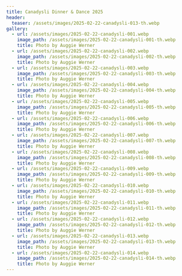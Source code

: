 ```yaml
---
title: Canadysli Dinner & Dance 2025
header:
  teaser: /assets/images/2025-02-22-canadysli-013-th.webp
gallery:
  - url: /assets/images/2025-02-22-canadysli-001.webp
    image_path: /assets/images/2025-02-22-canadysli-001-th.webp
    title: Photo by Auggie Werner
  - url: /assets/images/2025-02-22-canadysli-002.webp
    image_path: /assets/images/2025-02-22-canadysli-002-th.webp
    title: Photo by Auggie Werner
  - url: /assets/images/2025-02-22-canadysli-003.webp
    image_path: /assets/images/2025-02-22-canadysli-003-th.webp
    title: Photo by Auggie Werner
  - url: /assets/images/2025-02-22-canadysli-004.webp
    image_path: /assets/images/2025-02-22-canadysli-004-th.webp
    title: Photo by Auggie Werner
  - url: /assets/images/2025-02-22-canadysli-005.webp
    image_path: /assets/images/2025-02-22-canadysli-005-th.webp
    title: Photo by Auggie Werner
  - url: /assets/images/2025-02-22-canadysli-006.webp
    image_path: /assets/images/2025-02-22-canadysli-006-th.webp
    title: Photo by Auggie Werner
  - url: /assets/images/2025-02-22-canadysli-007.webp
    image_path: /assets/images/2025-02-22-canadysli-007-th.webp
    title: Photo by Auggie Werner
  - url: /assets/images/2025-02-22-canadysli-008.webp
    image_path: /assets/images/2025-02-22-canadysli-008-th.webp
    title: Photo by Auggie Werner
  - url: /assets/images/2025-02-22-canadysli-009.webp
    image_path: /assets/images/2025-02-22-canadysli-009-th.webp
    title: Photo by Auggie Werner
  - url: /assets/images/2025-02-22-canadysli-010.webp
    image_path: /assets/images/2025-02-22-canadysli-010-th.webp
    title: Photo by Auggie Werner
  - url: /assets/images/2025-02-22-canadysli-011.webp
    image_path: /assets/images/2025-02-22-canadysli-011-th.webp
    title: Photo by Auggie Werner
  - url: /assets/images/2025-02-22-canadysli-012.webp
    image_path: /assets/images/2025-02-22-canadysli-012-th.webp
    title: Photo by Auggie Werner
  - url: /assets/images/2025-02-22-canadysli-013.webp
    image_path: /assets/images/2025-02-22-canadysli-013-th.webp
    title: Photo by Auggie Werner
  - url: /assets/images/2025-02-22-canadysli-014.webp
    image_path: /assets/images/2025-02-22-canadysli-014-th.webp
    title: Photo by Auggie Werner
---
```

